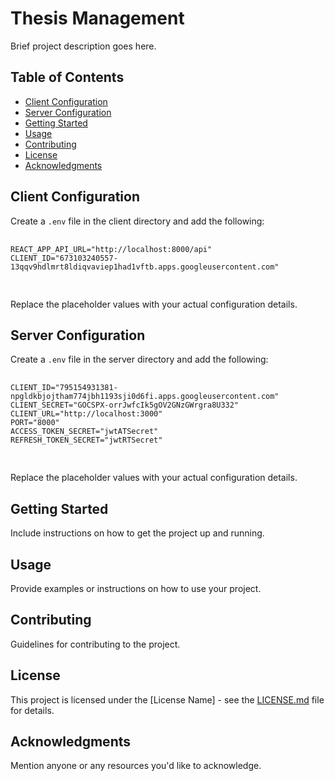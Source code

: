 <!DOCTYPE html>
<html lang="en">
<body>

  <h1>Thesis Management</h1>

  <p>Brief project description goes here.</p>

  <h2>Table of Contents</h2>

  <ul>
    <li><a href="#client-configuration">Client Configuration</a></li>
    <li><a href="#server-configuration">Server Configuration</a></li>
    <li><a href="#getting-started">Getting Started</a></li>
    <li><a href="#usage">Usage</a></li>
    <li><a href="#contributing">Contributing</a></li>
    <li><a href="#license">License</a></li>
    <li><a href="#acknowledgments">Acknowledgments</a></li>
  </ul>

  <h2 id="client-configuration">Client Configuration</h2>

  <p>Create a <code>.env</code> file in the client directory and add the following:</p>

  <pre>
    <code>
REACT_APP_API_URL="http://localhost:8000/api"
CLIENT_ID="673103240557-13qqv9hdlmrt8ldiqvaviep1had1vftb.apps.googleusercontent.com"
    </code>
  </pre>

  <p>Replace the placeholder values with your actual configuration details.</p>

  <h2 id="server-configuration">Server Configuration</h2>

  <p>Create a <code>.env</code> file in the server directory and add the following:</p>

  <pre>
    <code>
CLIENT_ID="795154931381-npgldkbjojtham774jbh1193sji0d6fi.apps.googleusercontent.com"
CLIENT_SECRET="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"
CLIENT_URL="http://localhost:3000"
PORT="8000"
ACCESS_TOKEN_SECRET="jwtATSecret"
REFRESH_TOKEN_SECRET="jwtRTSecret"
    </code>
  </pre>

  <p>Replace the placeholder values with your actual configuration details.</p>

  <h2 id="getting-started">Getting Started</h2>

  <p>Include instructions on how to get the project up and running.</p>

  <h2 id="usage">Usage</h2>

  <p>Provide examples or instructions on how to use your project.</p>

  <h2 id="contributing">Contributing</h2>

  <p>Guidelines for contributing to the project.</p>

  <h2 id="license">License</h2>

  <p>This project is licensed under the [License Name] - see the <a href="LICENSE.md">LICENSE.md</a> file for details.</p>

  <h2 id="acknowledgments">Acknowledgments</h2>

  <p>Mention anyone or any resources you'd like to acknowledge.</p>

</body>

</html>
